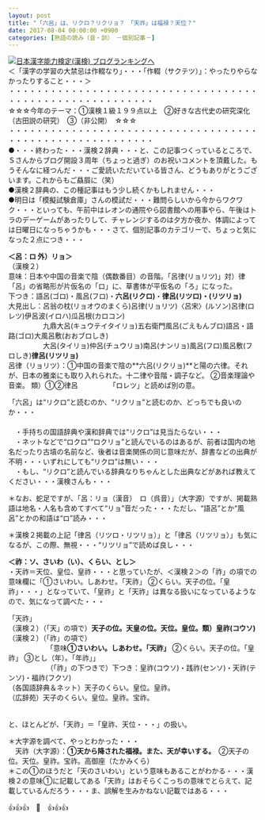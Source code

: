 ```yaml
---
layout: post
title: "「六呂」は、リクロ？リクリョ？　「天祚」は福禄？天位？"
date: 2017-08-04 00:00:00 +0900
categories: [熟語の読み（音・訓）　－個別記事－]
---
```


[![](/syuusyuu9701/assets/images/「六呂」は、リクロ？リクリョ？-「天祚」は福禄？天位？-br_c_3028_1.gif)](http://blog.with2.net/link.php?1659096:3028 "日本漢字能力検定(漢検) ブログランキングへ")[日本漢字能力検定(漢検) ブログランキングへ](http://blog.with2.net/link.php?1659096:3028)  
＜「漢字の学習の大禁忌は作輟なり」・・・「作輟（サクテツ）」：やったりやらなかったりすること・・・＞  
・・・・・・・・・・・・・・・・・・・・・・・・・・・・・・・・・・・・・・・・・・・・・・・・・・・・・・・・・  
☆☆☆今年のテーマ：①漢検１級１９９点以上　②好きな古代史の研究深化（古田説の研究）　③（非公開）　☆☆☆　　  
・・・・・・・・・・・・・・・・・・・・・・・・・・・・・・・・・・・・・・・・・・・・・・・・・・・・・・・・・  
●・・・終わった・・・漢検２辞典・・・と、この記事つくっているところで、Ｓさんからブログ開設３周年（ちょっと過ぎ）のお祝いコメントを頂戴した。もうそんなに経つんだ・・・ご愛読いただいている皆さん、どうもありがとうございます。これからもご贔屓に（笑）  
●漢検２辞典の、この種記事はもう少し続くかもしれません・・・  
●明日は「模擬試験倉庫」さんの模試だ・・・難問らしいから今からワクワク・・・といっても、午前中はレオンの通院やら図書館への用事やら、午後はトラのデーゲームがあったりして、チャレンジするのは夕方か夜か、体調によっては日曜日になっちゃうかも・・・さて、個別記事のカテゴリーで、ちょっと気になった２点につき・・・  
  
**＜呂：ロ 外）リョ＞**  
（漢検２）  
意味：日本や中国の音楽で陰（偶数番目）の音階。「呂律(リョリツ)」対）律　「呂」の省略形が片仮名の「ロ」に、草書体が平仮名の「ろ」になった。  
下つき：語呂(ゴロ)・風呂(フロ)・**六呂(リクロ)**・**律呂(リツロ)・(リツリョ)**  
大見出し：呂翁の枕(リョオウのまくら)呂律(リョリツ)〈呂宋〉(ルソン)呂律(ロレツ)伊呂波(イロハ)瓜呂根(カロコン)  
　　　　　九鼎大呂(キュウテイタイリョ)五右衛門風呂(ごえもんブロ)語呂・語路(ゴロ)大風呂敷(おおブロしき)  
　　　　　大呂(タイリョ)仲呂(チュウリョ)南呂(ナンリョ)風呂(フロ)風呂敷(フロしき)**律呂(リツリョ)**  
呂律（リョリツ）：①中国の音楽で陰の**六呂(リクリョ)**と陽の六律。それが、日本の雅楽にも取り入れられた。十二律や音階・調子など。 ②音楽理論や音楽。 類）①②律呂　　　　　「ロレツ」と読めば別の意。  
  
  
「六呂」は“リクロ”と読むのか、“リクリョ”と読むのか、どっちでも良いのか・・・  
　  
　・手持ちの国語辞典や漢和辞典では“リクロ”は見当たらない・・・  
　・ネットなどで“ロクロ”“ロクリョ”と読んでいるのはあるが、前者は国内の地名だったり古墳の名前など、後者は音楽関係の同じ意味だが、辞書などの出典が不明・・・いずれにしても“リクロ”は無い・・・  
　・もし、“リクロ”と読んでいる辞典なりちゃんとした出典などがあれば教えてください・・・漢検さんも・・・  
  
＊なお、蛇足ですが、「呂：リョ（漢音）　ロ（呉音）」（大字源）ですが、掲載熟語は地名・人名も含めてすべて“リョ”音だった・・・ただし、“語呂”とか“風呂”とかの和語は“ロ”読み・・・  
  
＊漢検２掲載の上記「律呂（リツロ・リツリョ）」と「律呂（リツリョ）」も気になるが、この際、無視・・・“リツリョ”で読めば良し・・・  
  
**＜祚：ソ、さいわ（い）、くらい、とし＞**  
・天祚＝天位、皇位、皇祚・・・と思っていたが、＜漢検２＞の「祚」の項での意味欄に「①さいわい。しあわせ。「天祚」 ②くらい。天子の位。「皇祚」・・・」となっていて、「皇祚」と「天祚」は異なる扱いになっているようなので、気になって調べた・・・  
  
「天祚」  
（漢検２）（「天」の項で）**天子の位。天皇の位。天位。皇位。類）皇祚(コウソ)**  
（漢検２）（「祚」の項で）  
　　　　　　「意味**①さいわい。しあわせ。「天祚」** ②くらい。天子の位。「皇祚」 ③とし（年）。「年祚」」  
　　　　　　（「祚」の下つきで）下つき：皇祚(コウソ)・践祚(センソ)・天祚(テンソ)・福祚(フクソ)  
（各国語辞典＆ネット）天子のくらい。皇位。皇祚。   
（広辞苑）天子のくらい。皇位。皇祚。宝祚。  
　  
  
と、ほとんどが、「天祚」＝「皇祚、天位・・・」の扱い。  
  
＊大字源を調べて、やっとわかった・・・  
　天祚（大字源）：**①天から降された福禄。また、天が幸いする。**　②天子の位。天位。皇祚。宝祚。高御座（たかみくら）  
＊この①のほうだと「天のさいわい」という意味もあることがわかる・・・漢検２の意味①に記載してある「天祚」はおそらくこっちの意味でとらえて、記載しているんだろう・・・ま、誤解を生みかねない記載ではある・・・  
  
👍👍👍　🐔　👍👍👍